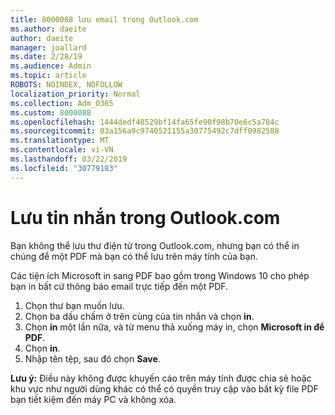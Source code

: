 ```yaml
---
title: 8000088 lưu email trong Outlook.com
ms.author: daeite
author: daeite
manager: joallard
ms.date: 2/28/19
ms.audience: Admin
ms.topic: article
ROBOTS: NOINDEX, NOFOLLOW
localization_priority: Normal
ms.collection: Adm_O365
ms.custom: 8000088
ms.openlocfilehash: 1444dedf40529bf14fa65fe90f98b70e6c5a784c
ms.sourcegitcommit: 03a156a9c9740521155a30775492c7dff0982588
ms.translationtype: MT
ms.contentlocale: vi-VN
ms.lasthandoff: 03/22/2019
ms.locfileid: "30779183"
---
```

# <a name="saving-messages-in-outlookcom"></a>Lưu tin nhắn trong Outlook.com

Bạn không thể lưu thư điện tử trong Outlook.com, nhưng bạn có thể in chúng để một PDF mà bạn có thể lưu trên máy tính của bạn.

Các tiện ích Microsoft in sang PDF bao gồm trong Windows 10 cho phép bạn in bất cứ thông báo email trực tiếp đến một PDF.

1. Chọn thư bạn muốn lưu.
2. Chọn ba dấu chấm ở trên cùng của tin nhắn và chọn **in**.
3. Chọn **in** một lần nữa, và từ menu thả xuống máy in, chọn **Microsoft in để PDF**.
4. Chọn **in**.
5. Nhập tên tệp, sau đó chọn **Save**.

**Lưu ý:** Điều này không được khuyến cáo trên máy tính được chia sẻ hoặc khu vực như người dùng khác có thể có quyền truy cập vào bất kỳ file PDF bạn tiết kiệm đến máy PC và không xóa.